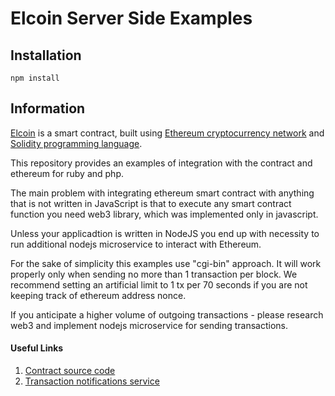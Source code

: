 # Elcoin Server Side Examples
## Installation

`npm install`

## Information

[Elcoin](http://elcoin.space/) is a smart contract, built using [Ethereum cryptocurrency network](https://ethereum.org/) and [Solidity programming language](https://solidity.readthedocs.io/en/latest/).

This repository provides an examples of integration with the contract and ethereum for ruby and php.

The main problem with integrating ethereum smart contract with anything that is not written in JavaScript 
is that to execute any smart contract function you need web3 library, which was implemented only in javascript.

Unless your applicadtion is written in NodeJS you end up with necessity to run additional nodejs microservice to interact with Ethereum.

For the sake of simplicity this examples use "cgi-bin" approach. It will work properly only when sending no more than 1 transaction per block. We recommend setting an artificial limit to 1 tx per 70 seconds if you are not keeping track of ethereum address nonce.

If you anticipate a higher volume of outgoing transactions - please research web3 and implement nodejs microservice for sending transactions.

#### Useful Links

1. [Contract source code](https://github.com/ElcoinCurrency/ElcoinContract/tree/master/contracts "Elcoin contract source code")
2. [Transaction notifications service](https://github.com/Ambisafe/etoken-docs/wiki/Transaction-Notifications "Transaction notifications service")
